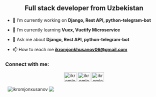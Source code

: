 
<h2 align="center">Full stack developer from Uzbekistan</h2>

- 🔭 I’m currently working on **Django, Rest API, python-telegram-bot**

- 🌱 I’m currently learning **Vuex, Vuetify Microservice**

- 💬 Ask me about **Django, Rest API, python-telegram-bot**

- 📫 How to reach me **ikromjonkhusanov06@gmail.com**

<h3 align="left">Connect with me:</h3>
<p align="center">
<a href="https://linkedin.com/in/ikromjon-xusanov-a39a201b5/" target="blank"><img align="center" src="https://raw.githubusercontent.com/rahuldkjain/github-profile-readme-generator/master/src/images/icons/Social/linked-in-alt.svg" alt="ikromjon-xusanov-a39a201b5/" height="30" width="40" /></a>
<a href="https://instagram.com/ikromjon_xusanov" target="blank"><img align="center" src="https://raw.githubusercontent.com/rahuldkjain/github-profile-readme-generator/master/src/images/icons/Social/instagram.svg" alt="ikromjon_xusanov" height="30" width="40" /></a>
<a href="https://www.leetcode.com/ikromjonxusanov" target="blank"><img align="center" src="https://raw.githubusercontent.com/rahuldkjain/github-profile-readme-generator/master/src/images/icons/Social/leet-code.svg" alt="ikromjonxusanov" height="30" width="40" /></a>
</p>

<p>&nbsp;
  <img align="center" src="https://github-readme-stats.vercel.app/api?username=ikromjonxusanov&show_icons=true&locale=en" alt="ikromjonxusanov" />
  <img align="center" src="https://github-readme-streak-stats.herokuapp.com/?user=ikromjonxusanov&show_icons=true"/>
</p>
